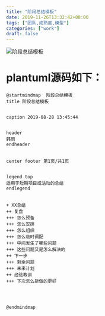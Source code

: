 ```yaml
---
title: "阶段总结模板"
date: 2019-11-26T13:32:42+08:00
tags: ["团队,成熟度,模型"]
categories: ["work"]
draft: false
---
```


![阶段总结模板](https://pic1.superbed.cn/item/5ddcb8b08e0e2e3ee982780f.png)

# plantuml源码如下：

```
@startmindmap  阶段总结模板
title 阶段总结模板


caption 2019-08-28 13:45:44


header
韩雨
endheader


center footer 第1页/共1页


legend top
适用于短期项目或活动的总结
endlegend


+ XX总结
++ 复盘
+++ 怎么预备
+++ 怎么安排
+++ 怎么组织
+++ 怎么临时调配
+++ 中间发生了哪些问题
+++ 这些问题又是怎么解决的
++ 下一步
+++ 剩余问题
+++ 未来计划
++ 经验教训
+++ 下次怎么能做的更好




@endmindmap
```